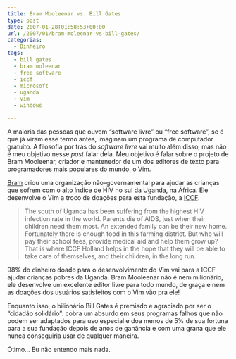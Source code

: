 ```yaml
---
title: Bram Mooleenar vs. Bill Gates
type: post
date: 2007-01-28T01:58:53+00:00
url: /2007/01/bram-moleenar-vs-bill-gates/
categorias:
  - Dinheiro
tags:
  - bill gates
  - bram moleenar
  - free software
  - iccf
  - microsoft
  - uganda
  - vim
  - windows

---
```

A maioria das pessoas que ouvem “software livre” ou “free software”, se é que já viram esse termo antes, imaginam um programa de computador gratuito. A filosofia por trás do _software livre_ vai muito além disso, mas não é meu objetivo nesse _post_ falar dela. Meu objetivo é falar sobre o projeto de Bram Mooleenar, criador e mantenedor de um dos editores de texto para programadores mais populares do mundo, o [Vim][1].

[Bram][2] criou uma organização não-governamental para ajudar as crianças que sofrem com o alto índice de HIV no sul da Uganda, na África. Ele desenvolve o Vim a troco de doações para esta fundação, a [ICCF][3].

> The south of Uganda has been suffering from the highest HIV infection rate in the world. Parents die of AIDS, just when their children need them most. An extended family can be their new home. Fortunately there is enough food in this farming district. But who will pay their school fees, provide medical aid and help them grow up? That is where ICCF Holland helps in the hope that they will be able to take care of themselves, and their children, in the long run.

98% do dinheiro doado para o desenvolvimento do Vim vai para a ICCF ajudar crianças pobres da Uganda. Bram Mooleenar não é nem milionário, ele desenvolve um excelente editor livre para todo mundo, de graça e nem as doações dos usuários satisfeitos com o Vim vão pra ele!

Enquanto isso, o bilionário Bill Gates é premiado e agraciado por ser o “cidadão solidário”: cobra um absurdo em seus programas falhos que não podem ser adaptados para uso especial e doa menos de 5% de sua fortuna para a sua fundação depois de anos de ganância e com uma grana que ele nunca conseguiria usar de qualquer maneira.

Ótimo… Eu não entendo mais nada.

 [1]: http://www.vim.org/
 [2]: http://www.moolenaar.net/
 [3]: http://iccf-holland.org/

